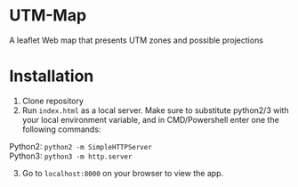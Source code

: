 # UTM-Map
A leaflet Web map that presents UTM zones and possible projections

# Installation

1) Clone repository
2) Run `index.html` as a local server. Make sure to substitute python2/3 with your local environment variable, and in CMD/Powershell enter one the following commands:
  
Python2: `python2 -m SimpleHTTPServer`          
Python3: `python3 -m http.server`   
  
3) Go to `localhost:8000` on your browser to view the app.
